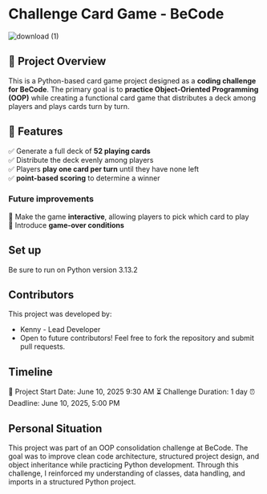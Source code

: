 # Challenge Card Game - BeCode

![download (1)](https://github.com/user-attachments/assets/a113e632-e78b-44c2-91bf-4d470e90478c)


## 📌 Project Overview

This is a Python-based card game project designed as a **coding challenge for BeCode**. The primary goal is to **practice Object-Oriented Programming (OOP)** while creating a functional card game that distributes a deck among players and plays cards turn by turn.

## 🎯 Features
✅ Generate a full deck of **52 playing cards**  
✅ Distribute the deck evenly among players  
✅ Players **play one card per turn** until they have none left  
✅ **point-based scoring** to determine a winner  

### **Future improvements**
🚀 Make the game **interactive**, allowing players to pick which card to play  
🚀 Introduce **game-over conditions**  

## Set up
Be sure to run on Python version 3.13.2

## Contributors
This project was developed by:
- Kenny - Lead Developer
- Open to future contributors! Feel free to fork the repository and submit pull requests.

## Timeline
📅 Project Start Date: June 10, 2025 9:30 AM
⏳ Challenge Duration: 1 day
⏰ Deadline: June 10, 2025, 5:00 PM

## Personal Situation
This project was part of an OOP consolidation challenge at BeCode. The goal was to improve clean code architecture, structured project design, and object inheritance while practicing Python development. Through this challenge, I reinforced my understanding of classes, data handling, and imports in a structured Python project.




